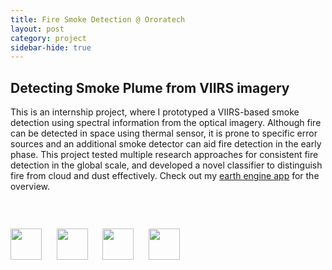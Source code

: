 ```yaml
---
title: Fire Smoke Detection @ Ororatech
layout: post
category: project
sidebar-hide: true
---
```


## Detecting Smoke Plume from VIIRS imagery

This is an internship project, where I prototyped a VIIRS-based smoke detection using spectral information from the optical imagery. Although fire can be detected in space using thermal sensor, it is prone to specific error sources and an additional smoke detector can aid fire detection in the early phase. This project tested multiple research approaches for consistent fire detection in the global scale, and developed a novel classifier to distinguish fire from cloud and dust effectively. Check out my [earth engine app](https://pinkychow1010.users.earthengine.app/view/smokedetection) for the overview.


<span class="image left"><img src="{{ 'assets/images/smoke.gif' | relative_url }}" alt="" /></span>

<br>

<p float="left">
  <img src="https://raw.githubusercontent.com/FortAwesome/Font-Awesome/6.x/svgs/brands/python.svg" width="50" height="50">
  &nbsp;&nbsp;&nbsp;&nbsp;
  <img src="https://raw.githubusercontent.com/FortAwesome/Font-Awesome/6.x/svgs/brands/gitlab.svg" width="50" height="50">
  &nbsp;&nbsp;&nbsp;&nbsp;
  <img src="https://raw.githubusercontent.com/FortAwesome/Font-Awesome/6.x/svgs/solid/earth-europe.svg" width="50" height="50">
  &nbsp;&nbsp;&nbsp;&nbsp;
  <img src="https://raw.githubusercontent.com/FortAwesome/Font-Awesome/6.x/svgs/brands/js.svg" width="50" height="50">
</p>
